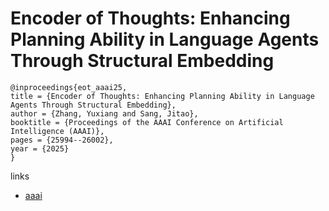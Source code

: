 # Encoder of Thoughts: Enhancing Planning Ability in Language Agents Through Structural Embedding

```
@inproceedings{eot_aaai25,
title = {Encoder of Thoughts: Enhancing Planning Ability in Language Agents Through Structural Embedding},
author = {Zhang, Yuxiang and Sang, Jitao},
booktitle = {Proceedings of the AAAI Conference on Artificial Intelligence (AAAI)},
pages = {25994--26002},
year = {2025}
}
```

links
- [aaai](https://ojs.aaai.org/index.php/AAAI/article/view/34794)
